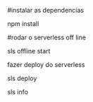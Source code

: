 #instalar as dependencias

 npm install

#rodar o serverless off line

 sls offline start

fazer deploy do serverless

 sls deploy
 
 sls info
 
